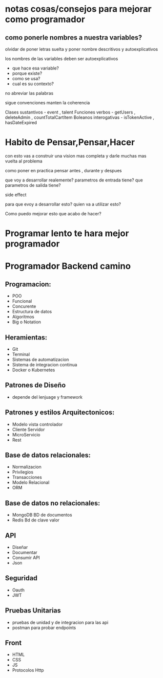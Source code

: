 
# notas cosas/consejos para mejorar como programador

## como ponerle nombres a nuestra variables?

olvidar de poner letras suelta y poner nombre descritivos y autoexplicativos

los nombres de las variables deben ser autoexplicativos
- que hace esa variable?
- porque existe?
- como se usa?
- cual es su contexto?

no abreviar las palabras

sigue convenciones
manten la coherencia 

Clases sustantivos - event , talent
Funciones verbos - getUsers , deleteAdmin , countTotalCartItem
Boleanos interogativas - isTokenActive , hasDateExpired

# Habito de Pensar,Pensar,Hacer

con esto vas a construir una vision mas completa y darle muchas mas vuelta al problema

como poner en practica 
pensar antes , durante y despues 

que voy a desarrollar realemente?
parametros de entrada tiene?
que parametros de salida tiene?

side effect

para que evoy a desarrollar esto?
quien va a utilizar esto?

Como puedo mejorar esto que acabo de hacer?

# Programar lento te hara mejor programador

# Programador Backend camino

## Programacion:
-   POO
-   Funcional
-   Concurente
-   Estructura de datos
-   Algoritmos
-   Big o Notation

## Heramientas:
-   Git
-   Terminal
-   Sistemas de automatizacion
-   Sistema de integracion continua
-   Docker o Kubernetes

## Patrones de Diseño
-   depende del lenjuage y framework

## Patrones y estilos Arquitectonicos:
-   Modelo vista controlador
-   Cliente Servidor
-   MicroServicio
-   Rest

## Base de datos relacionales:
-   Normalizacion
-   Privilegios
-   Transacciones
-   Modelo Relacional
-   ORM

## Base de datos no relacionales:
-   MongoDB BD de documentos
-   Redis Bd de clave valor

## API 
-   Diseñar
-   Documentar
-   Consumir API
-   Json

## Seguridad
-   Oauth
-   JWT

## Pruebas Unitarias
-   pruebas de unidad y de integracion para las api
-   postman para probar endpoints

## Front
-   HTML
-   CSS
-   JS
-   Protocolos Http

